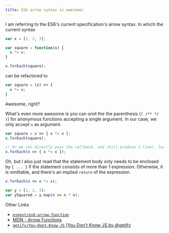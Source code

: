 ```yaml
---
title: ES6 arrow syntax is awesome!
---
```


I am referring to the ES6's current specification's arrow syntax. In which the current syntax 

```js
var x = [1, 2, 3];

var square = function(x) {
  x *= x;
}

x.forEach(square);
```

can be refactored to

```js
var square = (x) => {
  x *= x;
}
```

Awesome, right?

What's even more awesome is you can omit the the parenthesis (```( /** */ )```) for anonymous functions accepting a single argument. In our case, we only accept ```x``` as argument.


```js
var square = x => { x *= x };
x.forEach(square);

// Or we can directly pass the callback, and still produce 1-liner, less, beautiful code.
x.forEach(x => { x *= x });
```

Oh, but I also just read that the statement body only needs to be enclosed by ```{ ... }``` if the statement consists of more than 1 expression. Otherwise, it is omittable, and there's an implied ```return``` of the expression.

```js
x.forEach(x => x *= x);

var y = [1, 2, 3];
var ySquared = y.map(n => n * n);
```

Other Links

- [```esnext/es6-arrow-function```](https://github.com/esnext/es6-arrow-function)
- [MDN - Arrow Functions](https://developer.mozilla.org/en-US/docs/Web/JavaScript/Reference/Functions/Arrow_functions)
- [```getify/You-Dont-Know-JS``` (You Don't Know JS by @getify](https://github.com/getify/You-Dont-Know-JS/blob/master/es6%20%26%20beyond/ch2.md#arrow-functions)
